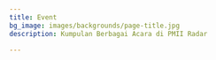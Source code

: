 ```yaml
---
title: Event
bg_image: images/backgrounds/page-title.jpg
description: Kumpulan Berbagai Acara di PMII Radar

---
```

